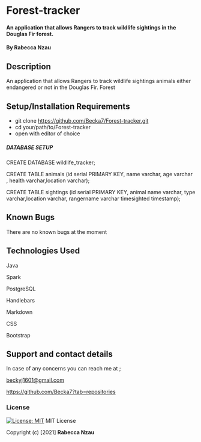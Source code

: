 # Forest-tracker
#### An application that allows Rangers to track wildlife sightings in the Douglas Fir forest.
#### By **Rabecca Nzau**
## Description
An application that allows Rangers to track wildlife sightings animals either endangered or not in the Douglas Fir. Forest
## Setup/Installation Requirements
* git clone https://github.com/Becka7/Forest-tracker.git
* cd your/path/to/Forest-tracker
* open with editor of choice 


##### DATABASE SETUP
 CREATE DATABASE wildlife_tracker;

 CREATE TABLE animals (id serial PRIMARY KEY, name varchar, age varchar , health varchar,location  varchar);

 CREATE TABLE sightings (id serial PRIMARY KEY, animal name varchar, type varchar,location varchar, rangername varchar timesighted timestamp);


## Known Bugs
There are no known bugs at the moment
## Technologies Used
Java 

Spark 

PostgreSQL

Handlebars 

Markdown

CSS

Bootstrap


## Support and contact details
In case of any concerns you can reach me at ;

beckyj1601@gmail.com

https://github.com/Becka7?tab=repositories
### License
[![License: MIT](https://img.shields.io/badge/License-MIT-yellow.svg)](https://opensource.org/licenses/MIT)
MIT License

Copyright (c) [2021] **Rabecca Nzau**